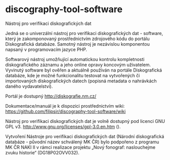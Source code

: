 # discography-tool-software
Nástroj pro verifikaci diskografických dat

Jedná se o univerzální nástroj pro verifikaci diskografických dat - software, který je zakomponovaný prostřednictvím zdrojového kódu do portálu Diskografická databáze. Samotný nástroj je nezávislou komponentou napsaný v programovacím jazyce PHP. 

Softwarový nástroj umožňující automatickou kontrolu kompletnosti diskografického záznamu a jeho online opravy koncovým uživatelem. Vyvinutý software byl ověřen a aktuálně používán na portále Diskografická databáze, kde je možné funkcionalitu testovat na vytvořených či importovaných diskografických datech (popisná metadata o nahrávkách daného vydavatelství).

Portál je dostupný http://diskografie.nm.cz/

Dokumentace/manuál je k dispozici prostřednictvím wiki: https://github.com/filipsir/discography-tool-software/wiki

Nástroj pro verifikaci diskografických dat je volně dostupný pod licenci GNU GPL v3. http://www.gnu.org/licenses/gpl-3.0.en.htm ().

Vytvoření Nástroje pro verifikaci diskografických dat (Národní diskografická databáze - původní název schválený MK ČR) bylo podpořeno z programu MK ČR NAKI II v rámci realizace projektu „Nový fonograf: naslouchejme zvuku historie“ (DG18P02OVV032).
